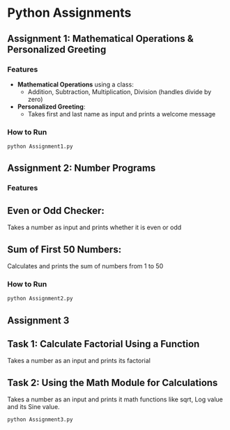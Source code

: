 # Python Assignments

## Assignment 1: Mathematical Operations & Personalized Greeting

### Features
- **Mathematical Operations** using a class:
  - Addition, Subtraction, Multiplication, Division (handles divide by zero)
- **Personalized Greeting**:
  - Takes first and last name as input and prints a welcome message

### How to Run
```bash
python Assignment1.py
```

## Assignment 2: Number Programs
### Features
## Even or Odd Checker:
Takes a number as input and prints whether it is even or odd
## Sum of First 50 Numbers:
Calculates and prints the sum of numbers from 1 to 50

### How to Run
```bash
python Assignment2.py
```

## Assignment 3

## Task 1: Calculate Factorial Using a Function 
Takes a number as an input and prints its factorial

## 
## Task 2: Using the Math Module for Calculations
Takes a number as an input and prints it math functions like sqrt, Log value and its Sine value.

```bash
python Assignment3.py
```
